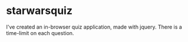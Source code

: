# starwarsquiz

I've created an in-browser quiz application, made with jquery. There is a time-limit on each question.
